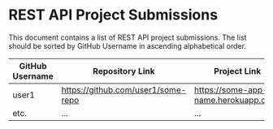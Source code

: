 # REST API Project Submissions

This document contains a list of REST API project submissions. The list should be sorted by GitHub Username in ascending alphabetical order.

**GitHub Username** | **Repository Link** | **Project Link**
--- | --- | ---
user1 | https://github.com/user1/some-repo | https://some-app-name.herokuapp.com/
etc. | ... | ...
